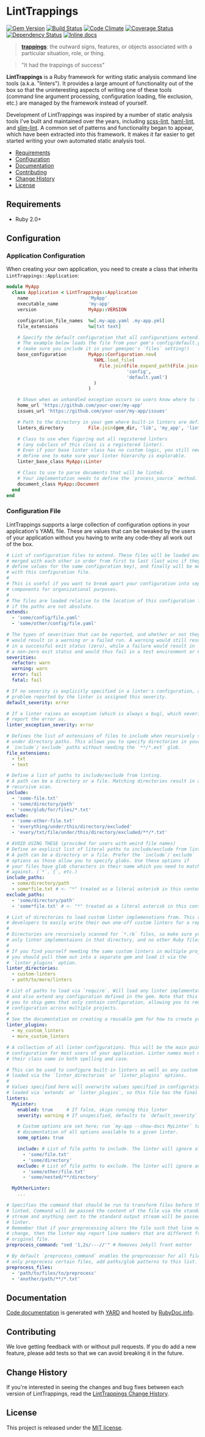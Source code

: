 # LintTrappings

[![Gem Version](https://badge.fury.io/rb/lint_trappings.svg)](http://badge.fury.io/rb/lint_trappings)
[![Build Status](https://travis-ci.org/sds/lint-trappings.svg?branch=master)](https://travis-ci.org/sds/lint-trappings)
[![Code Climate](https://codeclimate.com/github/sds/lint-trappings.svg)](https://codeclimate.com/github/sds/lint-trappings)
[![Coverage Status](https://coveralls.io/repos/sds/lint-trappings/badge.svg)](https://coveralls.io/r/sds/lint-trappings)
[![Dependency Status](https://gemnasium.com/sds/lint-trappings.svg)](https://gemnasium.com/sds/lint-trappings)
[![Inline docs](http://inch-ci.org/github/sds/lint-trappings.svg?branch=master)](http://inch-ci.org/github/sds/lint-trappings)

> [**trappings**](https://www.google.com/search?q=trappings): the outward signs,
> features, or objects associated with a particular situation, role, or thing.

> "It had the trappings of success"

**LintTrappings** is a Ruby framework for writing static analysis command line tools
(a.k.a. "linters"). It provides a large amount of functionality out of
the box so that the uninteresting aspects of writing one of these tools
(command line argument processing, configuration loading, file exclusion, etc.)
are managed by the framework instead of yourself.

Development of LintTrappings was inspired by a number of static analysis tools
I've built and maintained over the years, including [scss-lint], [haml-lint],
and [slim-lint]. A common set of patterns and functionality began to appear,
which have been extracted into this framework. It makes it far easier to get
started writing your own automated static analysis tool.

[scss-lint]: https://github.com/brigade/scss-lint
[haml-lint]: https://github.com/brigade/haml-lint
[slim-lint]: https://github.com/sds/slim-lint

* [Requirements](#requirements)
* [Configuration](#configuration)
* [Documentation](#documentation)
* [Contributing](#contributing)
* [Change History](#change-history)
* [License](#license)

## Requirements

 * Ruby 2.0+

## Configuration

### Application Configuration

When creating your own application, you need to create a class that inherits
`LintTrappings::Application`:

```ruby
module MyApp
  class Application < LintTrappings::Application
    name                      'MyApp'
    executable_name           'my-app'
    version                   MyApp::VERSION

    configuration_file_names  %w[.my-app.yaml .my-app.yml]
    file_extensions           %w[txt text]

    # Specify the default configuration that all configurations extend.
    # The example below loads the file from your gem's config/default.yaml
    # (make sure you include it in your gemspec's `files` setting!)
    base_configuration        MyApp::Configuration.new(
                                YAML.load_file(
                                  File.join(File.expand_path(File.join(File.dirname(__FILE__), '..', '..'))
                                            'config',
                                            'default.yaml')
                                )
                              )

    # Shown when an unhandled exception occurs so users know where to file issues
    home_url 'https://github.com/your-user/my-app'
    issues_url 'https://github.com/your-user/my-app/issues'

    # Path to the directory in your gem where built-in linters are defined
    linters_directory         File.join(gem_dir, 'lib', 'my_app', 'linter')

    # Class to use when figuring out all registered linters
    # (any subclass of this class is a registered linter).
    # Even if your base linter class has no custom logic, you still need to
    # define one to make sure your linter hierarchy is explorable.
    linter_base_class MyApp::Linter

    # Class to use to parse documents that will be linted.
    # Your implementation needs to define the `process_source` method.
    document_class MyApp::Document
  end
end
```

### Configuration File

LintTrappings supports a large collection of configuration options in your
application's YAML file. These are values that can be tweaked by the users
of your application without you having to write any code–they all work out
of the box.

```yaml
# List of configuration files to extend. These files will be loaded and
# merged with each other in order from first to last (last wins if they
# define values for the same configuration key), and finally will be merged
# with this configuration file.
#
# This is useful if you want to break apart your configuration into separate
# components for organizational purposes.
#
# The files are loaded relative to the location of this configuration file
# if the paths are not absolute.
extends:
  - 'some/config/file.yaml'
  - 'some/other/config/file.yaml'

# The types of severities that can be reported, and whether or not they
# would result in a warning or a failed run. A warning would still result
# in a successful exit status (zero), while a failure would result in
# a non-zero exit status and would thus fail in a test environment or CI.
severities:
  refactor: warn
  warning: warn
  error: fail
  fatal: fail

# If no severity is explicitly specified in a linter's configuration, any
# problem reported by the linter is assigned this severity.
default_severity: error

# If a linter raises an exception (which is always a bug), which severity to
# report the error as.
linter_exception_severity: error

# Defines the list of extensions of files to include when recursively searching
# under directory paths. This allows you to specify directories in your
# `include`/`exclude` paths without needing the `**/*.ext` glob.
file_extensions:
  - txt
  - text

# Define a list of paths to include/exclude from linting.
# A path can be a directory or a file. Matching directories result in a
# recursive scan.
include:
  - 'some-file.txt'
  - 'some/directory/path'
  - 'some/glob/for/files/*.txt'
exclude:
  - 'some-other-file.txt'
  - 'everything/under/this/directory/excluded'
  - 'every/txt/file/under/this/directory/excluded/**/*.txt'

# AVOID USING THESE (provided for users with weird file names)
# Define an explicit list of literal paths to include/exclude from linting.
# A path can be a directory or a file. Prefer the `include`/`exclude`
# options as those allow you to specify globs. Use these options if
# your files have glob characters in their name which you need to match
# against. (`*`,`{`, etc.)
include_paths:
  - some/directory/path
  - some*file.txt # <- "*" treated as a literal asterisk in this context!
exclude_paths:
  - 'some/directory/path'
  - 'some*file.txt' # <- "*" treated as a literal asterisk in this context!

# List of directories to load custom linter implemenations from. This allows
# developers to easily write their own one-off custom linters for a repository.
#
# Directories are recursively scanned for `*.rb` files, so make sure you keep
# only linter implementaions in that directory, and no other Ruby files!
#
# If you find yourself needing the same custom linters in multiple projects,
# you should pull them out into a separate gem and load it via the
# `linter_plugins` option.
linter_directories:
  - custom-linters
  - path/to/more/linters

# List of paths to load via `require`. Will load any linter implementations
# and also extend any configuration defined in the gem. Note that this allows
# you to ship gems that only contain configuration, allowing you to reuse
# configuration across multiple projects.
#
# See the documentation on creating a reusable gem for how to create your own.
linter_plugins:
  - my_custom_linters
  - more_custom_linters

# A collection of all linter configurations. This will be the main point of
# configuration for most users of your application. Linter names must match
# their class name in both spelling and case.

# This can be used to configure built-in linters as well as any custom linters
# loaded via the `linter_directories` or `linter_plugins` options.
#
# Values specified here will overwrite values specified in configurations
# loaded via `extends` or `linter_plugins`, so this file has the final say.
linters:
  MyLinter:
    enabled: true     # If false, skips running this linter
    severity: warning # If unspecified, defaults to `default_severity`

    # Custom options are set here; run `my-app --show-docs MyLinter` to see
    # documentation of all options available to a given linter.
    some_option: true

    include: # List of file paths to include. The linter will ignore all others.
      - 'some/file.txt'
      - 'some/directory'
    exclude: # List of file paths to exclude. The linter will ignore any of these.
      - 'some/other/file.txt'
      - 'some/nested/**/directory'

  MyOtherLinter:
    ...

# Specifies the command that should be run to transform files before they are
# linted. Command will be passed the content of the file via the standard input
# stream and anything sent to the standard output stream will be passed to the
# linter.
# Remember that if your preprocessing alters the file such that line numbers
# change, then the linter may report line numbers that are different from the
# original file.
preprocess_command: "sed '1,2s/---//'" # Removes Jekyll front matter

# By default `preprocess_command` enables the preprocessor for all files. To
# only preprocess certain files, add paths/glob patterns to this list.
preprocess_files:
  - 'path/to/files/to/preprocess'
  - 'another/path/**/*.txt'
```

## Documentation

[Code documentation] is generated with [YARD] and hosted by [RubyDoc.info].

[Code documentation]: http://rdoc.info/github/sds/lint-trappings/master/frames
[YARD]: http://yardoc.org/
[RubyDoc.info]: http://rdoc.info/

## Contributing

We love getting feedback with or without pull requests. If you do add a new
feature, please add tests so that we can avoid breaking it in the future.

## Change History

If you're interested in seeing the changes and bug fixes between each version
of LintTrappings, read the [LintTrappings Change History](CHANGELOG.md).

## License

This project is released under the [MIT license](LICENSE.md).
